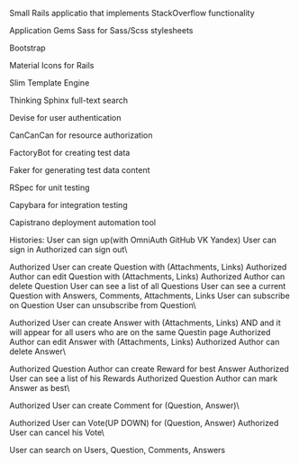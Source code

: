 Small Rails applicatio that implements StackOverflow functionality

Application Gems
Sass for Sass/Scss stylesheets

Bootstrap

Material Icons for Rails

Slim Template Engine

Thinking Sphinx full-text search

Devise for user authentication

CanCanCan for resource authorization

FactoryBot for creating test data

Faker for generating test data content

RSpec for unit testing

Capybara for integration testing

Capistrano deployment automation tool

Histories:
User can sign up(with OmniAuth GitHub VK Yandex)
User can sign in
Authorized can sign out\

Authorized User can create Question with (Attachments, Links)
Authorized Author can edit Question with (Attachments, Links)
Authorized Author can delete Question
User can see a list of all Questions
User can see a current Question with Answers, Comments, Attachments, Links
User can subscribe on Question
User can unsubscribe from Question\

Authorized User can create Answer with (Attachments, Links)
AND and it will appear for all users who are on the same Questin page
Authorized Author can edit Answer with (Attachments, Links)
Authorized Author can delete Answer\

Authorized Question Author can create Reward for best Answer
Authorized User can see a list of his Rewards
Authorized Question Author can mark Answer as best\

Authorized User can create Comment for (Question, Answer)\

Authorized User can Vote(UP DOWN) for (Question, Answer)
Authorized User can cancel his Vote\

User can search on Users, Question, Comments, Answers
